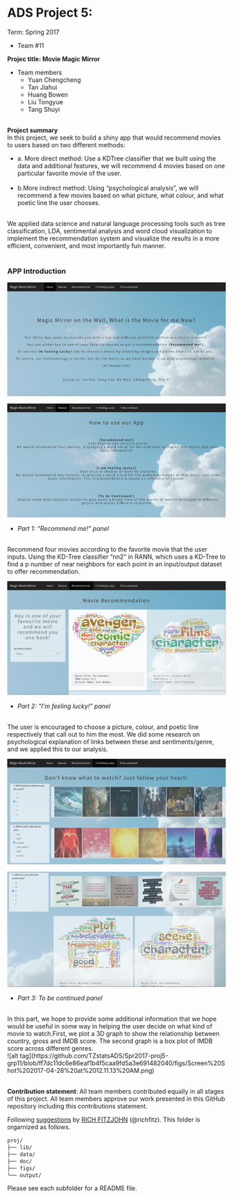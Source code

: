 # ADS Project 5: 

Term: Spring 2017

+ Team #11

**Projec title: Movie Magic Mirror**
+ Team members
	+ Yuan Chengcheng
	+ Tan Jiahui
	+ Huang Bowen
	+ Liu Tongyue
	+ Tang Shuyi
	<br/>
	
**Project summary**
<br/>
	In this project, we seek to build a shiny app that would recommend movies to users based on two different methods: 
<br/>
+ a. More direct method: Use a KDTree classifier that we built using the data and additional features, we will recommend 4 movies based on one particular favorite movie of the user.  
     <br/>
 + b.More indirect method: Using “psychological analysis”, we will recommend a few movies based on what picture, what colour, and what poetic line the user chooses.	
<br/>
	We applied data science and natural language processing tools such as tree classification, LDA, sentimental analysis and word cloud visualization to implement the recommendation system and visualize the results in a more efficient, convenient, and most importantly fun manner. 
<br/>
<br/>


### APP Introduction
![alt tag](https://github.com/TZstatsADS/Spr2017-proj5-grp11/blob/bfc9d70e28c4e68c6d8efa8fd1dde5fa7bf18cd6/figs/Screen%20Shot%202017-04-27%20at%2010.52.54%20PM.png)

![alt tag](https://github.com/TZstatsADS/Spr2017-proj5-grp11/blob/bfc9d70e28c4e68c6d8efa8fd1dde5fa7bf18cd6/figs/Screen%20Shot%202017-04-27%20at%2010.53.03%20PM.png)
	
  + *Part 1: “Recommend me!” panel*
  <br/>
	Recommend four movies according to the favorite movie that the user inputs. Using the KD-Tree classifier “nn2” in RANN, which uses a KD-Tree to find a p number of near neighbors for each point in an input/output dataset to offer recommendation. 
<br/>

![alt tag](https://github.com/TZstatsADS/Spr2017-proj5-grp11/blob/bfc9d70e28c4e68c6d8efa8fd1dde5fa7bf18cd6/figs/Screen%20Shot%202017-04-27%20at%2010.53.10%20PM.png)
<br>

  + *Part 2: “I’m feeling lucky!” panel*
  <br/>
	The user is encouraged to choose a picture, colour, and poetic line respectively that call out to him the most. We did some research on psychological explanation of links between these and sentiments/genre, and we applied this to our analysis.
<br/>

![alt tag](https://github.com/TZstatsADS/Spr2017-proj5-grp11/blob/bfc9d70e28c4e68c6d8efa8fd1dde5fa7bf18cd6/figs/Screen%20Shot%202017-04-27%20at%2010.53.39%20PM.png)

![alt tag](https://github.com/TZstatsADS/Spr2017-proj5-grp11/blob/bfc9d70e28c4e68c6d8efa8fd1dde5fa7bf18cd6/figs/Screen%20Shot%202017-04-27%20at%2010.53.52%20PM.png)
<br/>

  + *Part 3: To be continued panel*
  <br/>
	In this part, we hope to provide some additional information that we hope would be useful in some way in helping the user decide on what kind of movie to watch.First, we plot a 3D graph to show the relationship between country, gross and IMDB score. The second graph is a box plot of IMDB score across different genres. 
<br/>
![alt tag](https://github.com/TZstatsADS/Spr2017-proj5-grp11/blob/ff7dc11dc6e86eaf1b4f5caa9fd5a3e691482040/figs/Screen%20Shot%202017-04-28%20at%2012.11.13%20AM.png)
<br/>
<br/>

**Contribution statement**: All team members contributed equally in all stages of this project. All team members approve our work presented in this GitHub repository including this contributions statement. 

Following [suggestions](http://nicercode.github.io/blog/2013-04-05-projects/) by [RICH FITZJOHN](http://nicercode.github.io/about/#Team) (@richfitz). This folder is orgarnized as follows.

```
proj/
├── lib/
├── data/
├── doc/
├── figs/
└── output/
```

Please see each subfolder for a README file.
